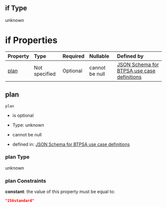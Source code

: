## if Type

unknown

# if Properties

| Property      | Type          | Required | Nullable       | Defined by                                                                                                                                                                                                                                  |
| :------------ | :------------ | :------- | :------------- | :------------------------------------------------------------------------------------------------------------------------------------------------------------------------------------------------------------------------------------------ |
| [plan](#plan) | Not specified | Optional | cannot be null | [JSON Schema for BTPSA use case definitions](btpsa-usecase-properties-services-items-allof-1-then-allof-43-then-allof-7-if-properties-plan.md "undefined#/properties/services/items/allOf/1/then/allOf/43/then/allOf/7/if/properties/plan") |

## plan



`plan`

*   is optional

*   Type: unknown

*   cannot be null

*   defined in: [JSON Schema for BTPSA use case definitions](btpsa-usecase-properties-services-items-allof-1-then-allof-43-then-allof-7-if-properties-plan.md "undefined#/properties/services/items/allOf/1/then/allOf/43/then/allOf/7/if/properties/plan")

### plan Type

unknown

### plan Constraints

**constant**: the value of this property must be equal to:

```json
"256standard"
```
